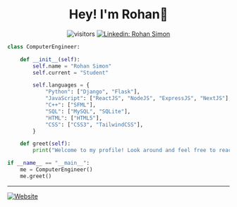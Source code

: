 

<div align="center">

# Hey! I'm Rohan👋

![visitors](https://visitor-badge.laobi.icu/badge?page_id=rrohans.rrohans)
[![Linkedin: Rohan Simon](https://img.shields.io/badge/rohan-simon-blue?style=flat-square&logo=Linkedin&logoColor=white&link=https://www.linkedin.com/in/rohan-simon/)](https://www.linkedin.com/in/rohan-simon/)

</div>

```python
class ComputerEngineer:

    def __init__(self):
        self.name = "Rohan Simon"
        self.current = "Student"

        self.languages = {
            "Python": ["Django", "Flask"],
            "JavaScript": ["ReactJS", "NodeJS", "ExpressJS", "NextJS"],
            "C++": ["SFML"],
            "SQL": ["MySQL", "SQLite"],
            "HTML": ["HTML5"],
            "CSS": ["CSS3", "TailwindCSS"],
        }

    def greet(self):
        print("Welcome to my profile! Look around and feel free to reach out to me!")

if __name__ == "__main__":
    me = ComputerEngineer()
    me.greet()
```

<hr />

[![Website](https://img.shields.io/website?label=Personal%20Website&style=for-the-badge&url=https://rohan-simon.vercel.app/)](https://rohan-simon.vercel.app/)